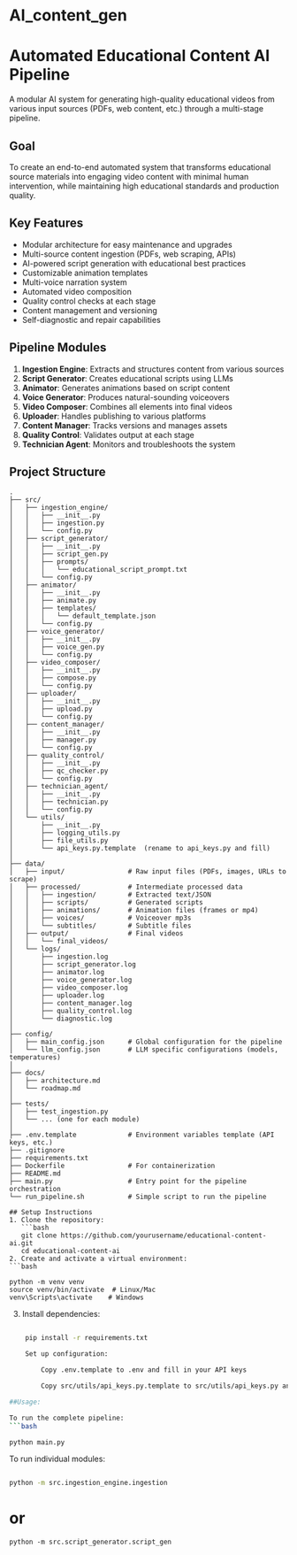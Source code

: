# AI_content_gen
# Automated Educational Content AI Pipeline

A modular AI system for generating high-quality educational videos from various input sources (PDFs, web content, etc.) through a multi-stage pipeline.

## Goal
To create an end-to-end automated system that transforms educational source materials into engaging video content with minimal human intervention, while maintaining high educational standards and production quality.

## Key Features
- Modular architecture for easy maintenance and upgrades
- Multi-source content ingestion (PDFs, web scraping, APIs)
- AI-powered script generation with educational best practices
- Customizable animation templates
- Multi-voice narration system
- Automated video composition
- Quality control checks at each stage
- Content management and versioning
- Self-diagnostic and repair capabilities

## Pipeline Modules
1. **Ingestion Engine**: Extracts and structures content from various sources
2. **Script Generator**: Creates educational scripts using LLMs
3. **Animator**: Generates animations based on script content
4. **Voice Generator**: Produces natural-sounding voiceovers
5. **Video Composer**: Combines all elements into final videos
6. **Uploader**: Handles publishing to various platforms
7. **Content Manager**: Tracks versions and manages assets
8. **Quality Control**: Validates output at each stage
9. **Technician Agent**: Monitors and troubleshoots the system

## Project Structure
```
.
├── src/
│   ├── ingestion_engine/
│   │   ├── __init__.py
│   │   ├── ingestion.py
│   │   └── config.py
│   ├── script_generator/
│   │   ├── __init__.py
│   │   ├── script_gen.py
│   │   ├── prompts/
│   │   │   └── educational_script_prompt.txt
│   │   └── config.py
│   ├── animator/
│   │   ├── __init__.py
│   │   ├── animate.py
│   │   ├── templates/
│   │   │   └── default_template.json
│   │   └── config.py
│   ├── voice_generator/
│   │   ├── __init__.py
│   │   ├── voice_gen.py
│   │   └── config.py
│   ├── video_composer/
│   │   ├── __init__.py
│   │   ├── compose.py
│   │   └── config.py
│   ├── uploader/
│   │   ├── __init__.py
│   │   ├── upload.py
│   │   └── config.py
│   ├── content_manager/
│   │   ├── __init__.py
│   │   ├── manager.py
│   │   └── config.py
│   ├── quality_control/
│   │   ├── __init__.py
│   │   ├── qc_checker.py
│   │   └── config.py
│   ├── technician_agent/
│   │   ├── __init__.py
│   │   ├── technician.py
│   │   └── config.py
│   └── utils/
│       ├── __init__.py
│       ├── logging_utils.py
│       ├── file_utils.py
│       └── api_keys.py.template  (rename to api_keys.py and fill)
│
├── data/
│   ├── input/                # Raw input files (PDFs, images, URLs to scrape)
│   ├── processed/            # Intermediate processed data
│   │   ├── ingestion/        # Extracted text/JSON
│   │   ├── scripts/          # Generated scripts
│   │   ├── animations/       # Animation files (frames or mp4)
│   │   ├── voices/           # Voiceover mp3s
│   │   └── subtitles/        # Subtitle files
│   ├── output/               # Final videos
│   │   └── final_videos/
│   └── logs/
│       ├── ingestion.log
│       ├── script_generator.log
│       ├── animator.log
│       ├── voice_generator.log
│       ├── video_composer.log
│       ├── uploader.log
│       ├── content_manager.log
│       ├── quality_control.log
│       └── diagnostic.log
│
├── config/
│   ├── main_config.json      # Global configuration for the pipeline
│   └── llm_config.json       # LLM specific configurations (models, temperatures)
│
├── docs/
│   ├── architecture.md
│   └── roadmap.md
│
├── tests/
│   ├── test_ingestion.py
│   └── ... (one for each module)
│
├── .env.template             # Environment variables template (API keys, etc.)
├── .gitignore
├── requirements.txt
├── Dockerfile                # For containerization
├── README.md
├── main.py                   # Entry point for the pipeline orchestration
└── run_pipeline.sh           # Simple script to run the pipeline

## Setup Instructions
1. Clone the repository:
   ```bash
   git clone https://github.com/yourusername/educational-content-ai.git
   cd educational-content-ai
2. Create and activate a virtual environment:
```bash

python -m venv venv
source venv/bin/activate  # Linux/Mac
venv\Scripts\activate    # Windows
```

3. Install dependencies:
```bash

    pip install -r requirements.txt

    Set up configuration:

        Copy .env.template to .env and fill in your API keys

        Copy src/utils/api_keys.py.template to src/utils/api_keys.py and fill in

##Usage:

To run the complete pipeline:
```bash

python main.py
```
To run individual modules:
```bash

python -m src.ingestion_engine.ingestion
```
# or
```
python -m src.script_generator.script_gen
```
